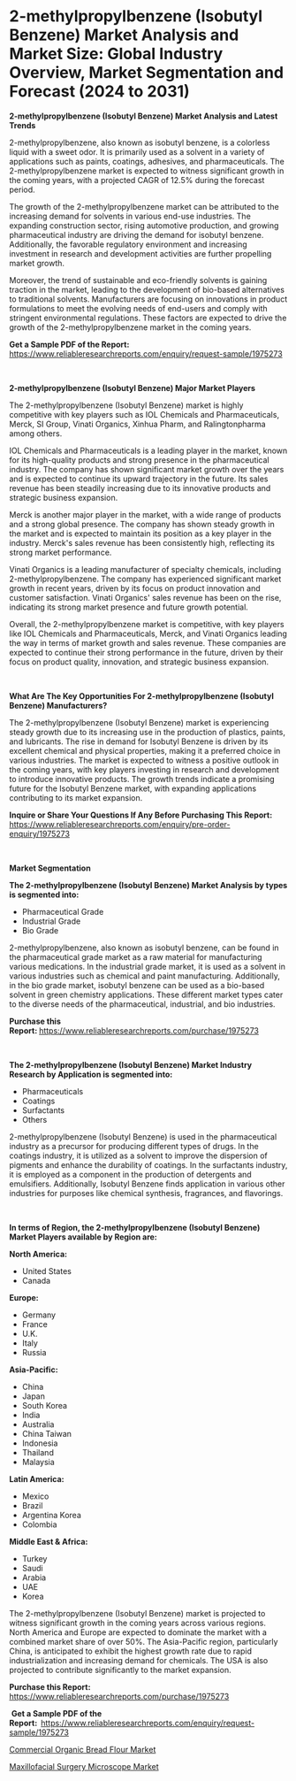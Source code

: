 <p><h1>2-methylpropylbenzene (Isobutyl Benzene) Market Analysis and Market Size: Global Industry Overview, Market Segmentation and Forecast (2024 to 2031)</h1></p><p><strong>2-methylpropylbenzene (Isobutyl Benzene) Market Analysis and Latest Trends</strong></p>
<p><p>2-methylpropylbenzene, also known as isobutyl benzene, is a colorless liquid with a sweet odor. It is primarily used as a solvent in a variety of applications such as paints, coatings, adhesives, and pharmaceuticals. The 2-methylpropylbenzene market is expected to witness significant growth in the coming years, with a projected CAGR of 12.5% during the forecast period.</p><p>The growth of the 2-methylpropylbenzene market can be attributed to the increasing demand for solvents in various end-use industries. The expanding construction sector, rising automotive production, and growing pharmaceutical industry are driving the demand for isobutyl benzene. Additionally, the favorable regulatory environment and increasing investment in research and development activities are further propelling market growth.</p><p>Moreover, the trend of sustainable and eco-friendly solvents is gaining traction in the market, leading to the development of bio-based alternatives to traditional solvents. Manufacturers are focusing on innovations in product formulations to meet the evolving needs of end-users and comply with stringent environmental regulations. These factors are expected to drive the growth of the 2-methylpropylbenzene market in the coming years.</p></p>
<p><strong>Get a Sample PDF of the Report:&nbsp;</strong> <a href="https://www.reliableresearchreports.com/enquiry/request-sample/1975273">https://www.reliableresearchreports.com/enquiry/request-sample/1975273</a></p>
<p>&nbsp;</p>
<p><strong>2-methylpropylbenzene (Isobutyl Benzene) Major Market Players</strong></p>
<p><p>The 2-methylpropylbenzene (Isobutyl Benzene) market is highly competitive with key players such as IOL Chemicals and Pharmaceuticals, Merck, SI Group, Vinati Organics, Xinhua Pharm, and Ralingtonpharma among others.</p><p>IOL Chemicals and Pharmaceuticals is a leading player in the market, known for its high-quality products and strong presence in the pharmaceutical industry. The company has shown significant market growth over the years and is expected to continue its upward trajectory in the future. Its sales revenue has been steadily increasing due to its innovative products and strategic business expansion.</p><p>Merck is another major player in the market, with a wide range of products and a strong global presence. The company has shown steady growth in the market and is expected to maintain its position as a key player in the industry. Merck's sales revenue has been consistently high, reflecting its strong market performance.</p><p>Vinati Organics is a leading manufacturer of specialty chemicals, including 2-methylpropylbenzene. The company has experienced significant market growth in recent years, driven by its focus on product innovation and customer satisfaction. Vinati Organics' sales revenue has been on the rise, indicating its strong market presence and future growth potential.</p><p>Overall, the 2-methylpropylbenzene market is competitive, with key players like IOL Chemicals and Pharmaceuticals, Merck, and Vinati Organics leading the way in terms of market growth and sales revenue. These companies are expected to continue their strong performance in the future, driven by their focus on product quality, innovation, and strategic business expansion.</p></p>
<p>&nbsp;</p>
<p><strong>What Are The Key Opportunities For 2-methylpropylbenzene (Isobutyl Benzene) Manufacturers?</strong></p>
<p><p>The 2-methylpropylbenzene (Isobutyl Benzene) market is experiencing steady growth due to its increasing use in the production of plastics, paints, and lubricants. The rise in demand for Isobutyl Benzene is driven by its excellent chemical and physical properties, making it a preferred choice in various industries. The market is expected to witness a positive outlook in the coming years, with key players investing in research and development to introduce innovative products. The growth trends indicate a promising future for the Isobutyl Benzene market, with expanding applications contributing to its market expansion.</p></p>
<p><strong>Inquire or Share Your Questions If Any Before Purchasing This Report:</strong> <a href="https://www.reliableresearchreports.com/enquiry/pre-order-enquiry/1975273">https://www.reliableresearchreports.com/enquiry/pre-order-enquiry/1975273</a></p>
<p>&nbsp;</p>
<p><strong>Market Segmentation</strong></p>
<p><strong>The 2-methylpropylbenzene (Isobutyl Benzene) Market Analysis by types is segmented into:</strong></p>
<p><ul><li>Pharmaceutical Grade</li><li>Industrial Grade</li><li>Bio Grade</li></ul></p>
<p><p>2-methylpropylbenzene, also known as isobutyl benzene, can be found in the pharmaceutical grade market as a raw material for manufacturing various medications. In the industrial grade market, it is used as a solvent in various industries such as chemical and paint manufacturing. Additionally, in the bio grade market, isobutyl benzene can be used as a bio-based solvent in green chemistry applications. These different market types cater to the diverse needs of the pharmaceutical, industrial, and bio industries.</p></p>
<p><strong>Purchase this Report:&nbsp;</strong><a href="https://www.reliableresearchreports.com/purchase/1975273">https://www.reliableresearchreports.com/purchase/1975273</a></p>
<p>&nbsp;</p>
<p><strong>The 2-methylpropylbenzene (Isobutyl Benzene) Market Industry Research by Application is segmented into:</strong></p>
<p><ul><li>Pharmaceuticals</li><li>Coatings</li><li>Surfactants</li><li>Others</li></ul></p>
<p><p>2-methylpropylbenzene (Isobutyl Benzene) is used in the pharmaceutical industry as a precursor for producing different types of drugs. In the coatings industry, it is utilized as a solvent to improve the dispersion of pigments and enhance the durability of coatings. In the surfactants industry, it is employed as a component in the production of detergents and emulsifiers. Additionally, Isobutyl Benzene finds application in various other industries for purposes like chemical synthesis, fragrances, and flavorings.</p></p>
<p>&nbsp;</p>
<p><strong>In terms of Region, the 2-methylpropylbenzene (Isobutyl Benzene) Market Players available by Region are:</strong></p>
<p>
    <p> <strong> North America: </strong>
        <ul>
            <li>United States</li>
            <li>Canada</li>
        </ul>
        </p> 
    <p> <strong> Europe: </strong>
        <ul>
            <li>Germany</li>
            <li>France</li>
            <li>U.K.</li>
            <li>Italy</li>
            <li>Russia</li>
        </ul>
        </p> 
    <p> <strong> Asia-Pacific: </strong>
        <ul>
            <li>China</li>
            <li>Japan</li>
            <li>South Korea</li>
            <li>India</li>
            <li>Australia</li>
            <li>China Taiwan</li>
            <li>Indonesia</li>
            <li>Thailand</li>
            <li>Malaysia</li>
        </ul>
        </p> 
    <p> <strong> Latin America: </strong>
        <ul>
            <li>Mexico</li>
            <li>Brazil</li>
            <li>Argentina Korea</li>
            <li>Colombia</li>
        </ul>
        </p> 
    <p> <strong> Middle East & Africa: </strong>
        <ul>
            <li>Turkey</li>
            <li>Saudi</li>
            <li>Arabia</li>
            <li>UAE</li>
            <li>Korea</li>
        </ul>
    </p>
    </p>
<p><p>The 2-methylpropylbenzene (Isobutyl Benzene) market is projected to witness significant growth in the coming years across various regions. North America and Europe are expected to dominate the market with a combined market share of over 50%. The Asia-Pacific region, particularly China, is anticipated to exhibit the highest growth rate due to rapid industrialization and increasing demand for chemicals. The USA is also projected to contribute significantly to the market expansion.</p></p>
<p><strong>Purchase this Report: </strong><a href="https://www.reliableresearchreports.com/purchase/1975273">https://www.reliableresearchreports.com/purchase/1975273</a></p>
<p>&nbsp;<strong>Get a Sample PDF of the Report:&nbsp;&nbsp;</strong><a href="https://www.reliableresearchreports.com/enquiry/request-sample/1975273">https://www.reliableresearchreports.com/enquiry/request-sample/1975273</a></p>
<p><strong></strong></p>
<p><p><a href="https://view.publitas.com/reportprime-1/commercial-organic-bread-flour-market-offers-provide-insightful-data-for-the-time-period-from-2024-to-2031-and-also-provide-analysis-based-on-application-type-and-region/">Commercial Organic Bread Flour Market</a></p><p><a href="https://forested-sushi-9b0.notion.site/Maxillofacial-Surgery-Microscope-Market-Analysis-Examines-its-Scope-on-Growth-Opportunities-and-For-fc5e7bf73cd644ada9b28b4c5f229cc2">Maxillofacial Surgery Microscope Market</a></p></p>